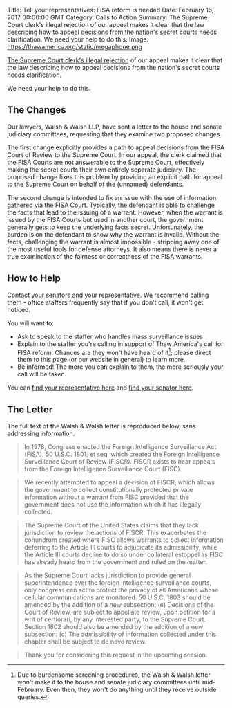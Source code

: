 Title: Tell your representatives: FISA reform is needed
Date: February 16, 2017 00:00:00 GMT
Category: Calls to Action
Summary: The Supreme Court clerk's illegal rejection of our appeal makes it clear that the law describing how to appeal decisions from the nation's secret courts needs clarification.  We need your help to do this.
Image: https://thawamerica.org/static/megaphone.png

[The Supreme Court clerk's illegal rejection](/press/2017-01-17/) of our appeal makes it clear that the law describing how to appeal decisions from the nation's secret courts needs clarification.

We need your help to do this.

## The Changes

Our lawyers, Walsh & Walsh LLP, have sent a letter to the house and senate judiciary committees, requesting that they examine two proposed changes.

The first change explicitly provides a path to appeal decisions from the FISA Court of Review to the Supreme Court.  In our appeal, the clerk claimed that the FISA Courts are not answerable to the Supreme Court, effectively making the secret courts their own entirely separate judiciary.  The proposed change fixes this problem by providing an explicit path for appeal to the Supreme Court on behalf of the (unnamed) defendants.

The second change is intended to fix an issue with the use of information gathered via the FISA Court.  Typically, the defendant is able to challenge the facts that lead to the issuing of a warrant.  However, when the warrant is issued by the FISA Courts but used in another court, the government generally gets to keep the underlying facts secret.  Unfortunately, the burden is on the defendant to show why the warrant is invalid.  Without the facts, challenging the warrant is almost impossible - stripping away one of the most useful tools for defense attorneys.  It also means there is never a true examination of the fairness or correctness of the FISA warrants.

## How to Help

Contact your senators and your representative.  We recommend calling them - office staffers frequently say that if you don't call, it won't get noticed.

You will want to:

* Ask to speak to the staffer who handles mass surveillance issues
* Explain to the staffer you're calling in support of Thaw America's call for FISA reform.  Chances are they won't have heard of it[^1]; please direct them to this page (or our website in general) to learn more.
* Be informed!  The more you can explain to them, the more seriously your call will be taken.

You can [find your representative here](http://www.house.gov/representatives/find/) and [find your senator here](http://www.senate.gov/senators/contact/).

## The Letter

The full text of the Walsh & Walsh letter is reproduced below, sans addressing information.

> In 1978, Congress enacted the Foreign Intelligence Surveillance Act (FISA), 50 U.S.C. 1801, et seq, which created the Foreign Intelligence Surveillance Court of Review (FISCR).  FISCR exists to hear appeals from the Foreign Intelligence Surveillance Court (FISC).

> We recently attempted to appeal a decision of FISCR, which allows the government to collect constitutionally protected private information without a warrant from FISC provided that the government does not use the information which it has illegally collected.

> The Supreme Court of the United States claims that they lack jurisdiction to review the actions of FISCR.  This exacerbates the conundrum created where FISC allows warrants to collect information deferring to the Article III courts to adjudicate its admissibility, while the Article III courts decline to do so under collateral estoppel as FISC has already heard from the government and ruled on the matter.

> As the Supreme Court lacks jurisdiction to provide general superintendence over the foreign intelligence surveillance courts, only congress can act to protect the privacy of all Americans whose cellular communications are monitored.  50 U.S.C. 1803 should be amended by the addition of a new subsection: (e) Decisions of the Court of Review, are subject to appellate review, upon petition for a writ of certiorari, by any interested party, to the Supreme Court.  Section 1802 should also be amended by the addition of a new subsection: (c) The admissibility of information collected under this chapter shall be subject to de novo review.

> Thank you for considering this request in the upcoming session.

[^1]: Due to burdensome screening procedures, the Walsh & Walsh letter won't make it to the house and senate judiciary committees until mid-February.  Even then, they won't do anything until they receive outside queries.
